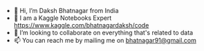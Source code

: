 - 👋 Hi, I’m Daksh Bhatnagar from India
- 🌱 I am a Kaggle Notebooks Expert https://www.kaggle.com/bhatnagardaksh/code
- 💞️ I’m looking to collaborate on everything that's related to data
- 📫 You can reach me by mailing me on bhatnagar91@gmail.com

<!---
dakshbhatnagar/dakshbhatnagar is a ✨ special ✨ repository because its `README.md` (this file) appears on your GitHub profile.
You can click the Preview link to take a look at your changes.
--->
